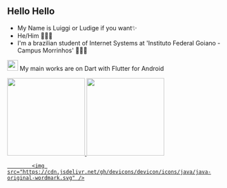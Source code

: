 
## Hello Hello
- My Name is Luiggi or Ludige if you want✨
- He/Him 👨🏻‍💻
- I'm a brazilian student of Internet Systems at 'Instituto Federal Goiano - Campus Morrinhos' 🙋🏻‍♂️

<img loading="lazy" src="https://cdn.jsdelivr.net/gh/devicons/devicon/icons/flutter/flutter-original.svg" width="25" height="25"/> My main works are on Dart with Flutter for Android

<div>
<a href="https://github.com/ludige">
<img loading="lazy" height="180em" src="https://github-readme-stats.vercel.app/api/top-langs/?username=ludige&layout=compact&langs_count=7&theme=dracula"/>
<img loading="lazy" height="180em" src="https://github-readme-stats.vercel.app/api?username=ludige&show_icons=true&theme=dracula&include_all_commits=true&count_private=true"/>
</div>



            <img src="https://cdn.jsdelivr.net/gh/devicons/devicon/icons/java/java-original-wordmark.svg" />
          
